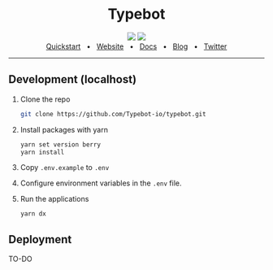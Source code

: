 <div align="center">
  <h1>Typebot</h1>
  <a href="https://github.com/prisma/prisma/blob/main/CONTRIBUTING.md"><img src="https://img.shields.io/badge/PRs-welcome-brightgreen.svg" /></a>
  <a href="https://github.com/prisma/prisma/blob/main/LICENSE"><img src="https://img.shields.io/badge/license-AGPL-blue" /></a>
  <br />
  <a href="https://docs.typebot.io">Quickstart</a>
  <span>&nbsp;&nbsp;•&nbsp;&nbsp;</span>
  <a href="https://www.typebot.io/">Website</a>
  <span>&nbsp;&nbsp;•&nbsp;&nbsp;</span>
  <a href="https://docs.typebot.io">Docs</a>
  <span>&nbsp;&nbsp;•&nbsp;&nbsp;</span>
  <a href="https://www.typebot.io/blog">Blog</a>
  <span>&nbsp;&nbsp;•&nbsp;&nbsp;</span>
  <a href="https://twitter.com/Typebot_io">Twitter</a>
  <br />
  <hr />
</div>

## Development (localhost)

1. Clone the repo

   ```sh
   git clone https://github.com/Typebot-io/typebot.git
   ```

2. Install packages with yarn

   ```sh
   yarn set version berry
   yarn install
   ```

3. Copy `.env.example` to `.env`
4. Configure environment variables in the `.env` file.
5. Run the applications

   ```sh
   yarn dx
   ```

## Deployment

TO-DO
